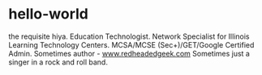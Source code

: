 # hello-world
the requisite hiya.
Education Technologist. Network Specialist for Illinois Learning Technology Centers. MCSA/MCSE (Sec+)/GET/Google Certified Admin. Sometimes author - www.redheadedgeek.com Sometimes just a singer in a rock and roll band.
